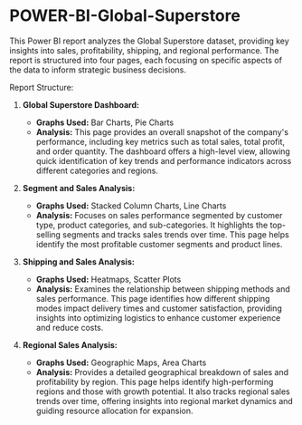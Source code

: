 # POWER-BI-Global-Superstore
This Power BI report analyzes the Global Superstore dataset, providing key insights into sales, profitability, shipping, and regional performance. The report is structured into four pages, each focusing on specific aspects of the data to inform strategic business decisions.

 Report Structure:

1. **Global Superstore Dashboard:**
   - **Graphs Used:** Bar Charts, Pie Charts
   - **Analysis:** This page provides an overall snapshot of the company's performance, including key metrics such as total sales, total profit, and order quantity. The dashboard offers a high-level view, allowing quick identification of key trends and performance indicators across different categories and regions.

2. **Segment and Sales Analysis:**
   - **Graphs Used:** Stacked Column Charts, Line Charts
   - **Analysis:** Focuses on sales performance segmented by customer type, product categories, and sub-categories. It highlights the top-selling segments and tracks sales trends over time. This page helps identify the most profitable customer segments and product lines.

3. **Shipping and Sales Analysis:**
   - **Graphs Used:** Heatmaps, Scatter Plots
   - **Analysis:** Examines the relationship between shipping methods and sales performance. This page identifies how different shipping modes impact delivery times and customer satisfaction, providing insights into optimizing logistics to enhance customer experience and reduce costs.

4. **Regional Sales Analysis:**
   - **Graphs Used:** Geographic Maps, Area Charts
   - **Analysis:** Provides a detailed geographical breakdown of sales and profitability by region. This page helps identify high-performing regions and those with growth potential. It also tracks regional sales trends over time, offering insights into regional market dynamics and guiding resource allocation for expansion.
